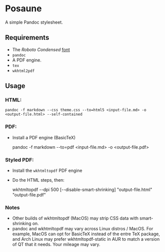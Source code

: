 # Posaune

A simple Pandoc stylesheet.

## Requirements

- The *Roboto Condensed* [font](https://fonts.google.com/specimen/Roboto+Condensed)
- `pandoc`
- A PDF engine.
 - `tex`
 - `wkhtml2pdf`

## Usage

### HTML:

    pandoc -f markdown --css theme.css --to=html5 <input-file.md> -o <output-file.html> --self-contained


### PDF:

- Install a PDF engine (BasicTeX)

    pandoc -f markdown --to=pdf <input-file.md> -o <output-file.pdf>


### Styled PDF:

- Install the `wkhtmltopdf` PDF engine
- Do the HTML steps, then:

    wkhtmltopdf --dpi 500 [--disable-smart-shrinking] "output-file.html" "output-file.pdf"


### Notes

- Other builds of wkhtmltopdf (MacOS) may strip CSS data with smart-shrinking on.
- pandoc and wkhtmltopdf may vary across Linux distros / MacOS. For example, MacOS can opt for BasicTeX instead
  of the entre TeX package, and Arch Linux may prefer wkhtmltopdf-static in AUR to match a version of QT that it
  needs. Your mileage may vary.
